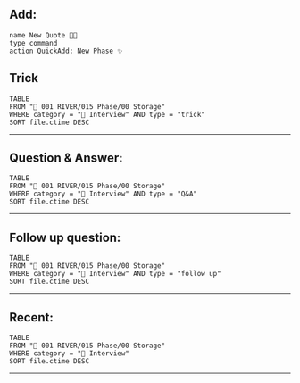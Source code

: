 ## Add:
```button
name New Quote 👨‍💻
type command
action QuickAdd: New Phase ✨
```
## Trick
```dataview
TABLE
FROM "🌊 001 RIVER/015 Phase/00 Storage"
WHERE category = "👔 Interview" AND type = "trick"
SORT file.ctime DESC
```
---
## Question & Answer:
```dataview
TABLE
FROM "🌊 001 RIVER/015 Phase/00 Storage"
WHERE category = "👔 Interview" AND type = "Q&A"
SORT file.ctime DESC
```
---
## Follow up question:
```dataview
TABLE
FROM "🌊 001 RIVER/015 Phase/00 Storage"
WHERE category = "👔 Interview" AND type = "follow up"
SORT file.ctime DESC
```
---
## Recent:
```dataview
TABLE
FROM "🌊 001 RIVER/015 Phase/00 Storage"
WHERE category = "👔 Interview"
SORT file.ctime DESC
```
---
